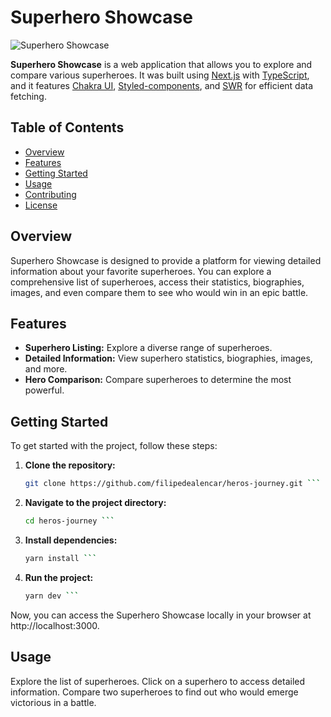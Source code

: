 # Superhero Showcase

![Superhero Showcase](project-screenshot.png)

**Superhero Showcase** is a web application that allows you to explore and compare various superheroes. It was built using [Next.js](https://nextjs.org/) with [TypeScript](https://www.typescriptlang.org/), and it features [Chakra UI](https://chakra-ui.com/), [Styled-components](https://styled-components.com/), and [SWR](https://swr.vercel.app/) for efficient data fetching.

## Table of Contents

- [Overview](#overview)
- [Features](#features)
- [Getting Started](#getting-started)
- [Usage](#usage)
- [Contributing](#contributing)
- [License](#license)

## Overview

Superhero Showcase is designed to provide a platform for viewing detailed information about your favorite superheroes. You can explore a comprehensive list of superheroes, access their statistics, biographies, images, and even compare them to see who would win in an epic battle.

## Features

- **Superhero Listing:** Explore a diverse range of superheroes.
- **Detailed Information:** View superhero statistics, biographies, images, and more.
- **Hero Comparison:** Compare superheroes to determine the most powerful.

## Getting Started

To get started with the project, follow these steps:

1. **Clone the repository:**

   ````bash
   git clone https://github.com/filipedealencar/heros-journey.git ```

   ````

2. **Navigate to the project directory:**

   ````bash
   cd heros-journey ```

   ````

3. **Install dependencies:**

   ````bash
   yarn install ```

   ````

4. **Run the project:**

   ````bash
   yarn dev ```
   ````

Now, you can access the Superhero Showcase locally in your browser at http://localhost:3000.

## Usage

Explore the list of superheroes.
Click on a superhero to access detailed information.
Compare two superheroes to find out who would emerge victorious in a battle.
